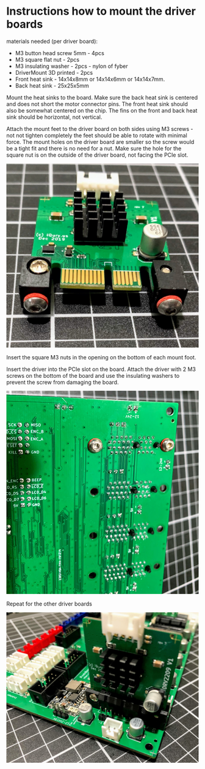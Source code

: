 # Instructions how to mount the driver boards

materials needed (per driver board):
* M3 button head screw 5mm - 4pcs
* M3 square flat nut - 2pcs
* M3 insulating washer - 2pcs - nylon of fyber
* DriverMount 3D printed - 2pcs
* Front heat sink - 14x14x8mm or 14x14x6mm or 14x14x7mm.
* Back heat sink - 25x25x5mm

Mount the heat sinks to the board. Make sure the back heat sink is centered and does not short the motor connector pins. The front heat sink should also be somewhat centered on the chip. The fins on the front and back heat sink should be horizontal, not vertical.

Attach the mount feet to the driver board on both sides using M3 screws - not not tighten completely the feet should be able to rotate with minimal force. The mount holes on the driver board are smaller so the screw would be a tight fit and there is no need for a nut. Make sure the hole for the square nut is on the outside of the driver board, not facing the PCIe slot.

![Driver foot mounted](DR_FEET_1.jpg)

Insert the square M3 nuts in the opening on the bottom of each mount foot.

Insert the driver into the PCIe slot on the board. Attach the driver with 2 M3 screws on the bottom of the board and use the insulating washers to prevent the screw from damaging the board.

![Bottom mount screws](DR_MOUNT_2.jpg)

Repeat for the other driver boards

![Board mounted](DR_MOUNT_1.jpg)